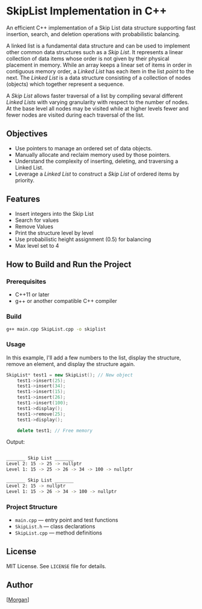 # SkipList Implementation in C++


An efficient C++ implementation of a Skip List data structure supporting fast insertion, search, and deletion operations with probabilistic balancing.


A linked list is a fundamental data structure and can be used to implement other common data structures such as a _Skip List_.  It represents a linear collection of data items whose order is not given by their physical placement in memory.  While an array keeps a linear set of items in order in contiguous memory order, a _Linked List_ has each item in the list _point_ to the next. The _Linked List_ is a data structure consisting of a collection of nodes (objects) which together represent a sequence. 

A _Skip List_ allows faster traversal of a list by compiling sevaral different _Linked Lists_ with varying granularity with respect to the number of nodes. At the base level all nodes may be visited while at higher levels fewer and fewer nodes are visited during each traversal of the list. 


## Objectives

* Use pointers to manage an ordered set of data objects.
* Manually allocate and reclaim memory used by those pointers.
* Understand the complexity of inserting, deleting, and traversing a Linked List.
* Leverage a _Linked List_ to construct a _Skip List_ of ordered items by priority.

## Features
* Insert integers into the Skip List
* Search for values
* Remove Values
* Print the structure level by level
* Use probabilistic height assignment (0.5) for balancing
* Max level set to 4


## How to Build and Run the Project

### Prerequisites
* C++11 or later
* g++ or another compatible C++ compiler

### Build
```bash
g++ main.cpp SkipList.cpp -o skiplist
```

### Usage

In this example, I'll add a few numbers to the list, display the structure, remove an element, and display the structure again. 

```C++
SkipList* test1 = new SkipList(); // New object
    test1->insert(25);
    test1->insert(34);
    test1->insert(15);
    test1->insert(26);
    test1->insert(100);
    test1->display();
    test1->remove(25);
    test1->display();

    delete test1; // Free memory
```
Output:
```bash

_______ Skip List _______
Level 2: 15 -> 25 -> nullptr
Level 1: 15 -> 25 -> 26 -> 34 -> 100 -> nullptr

_______ Skip List _______
Level 2: 15 -> nullptr
Level 1: 15 -> 26 -> 34 -> 100 -> nullptr

```

### Project Structure
* `main.cpp` — entry point and test functions
* `SkipList.h` — class declarations
* `SkipList.cpp` — method definitions

## License
MIT License. See `LICENSE` file for details.

## Author

[[Morgan](https://github.com/MorganClemens)]

